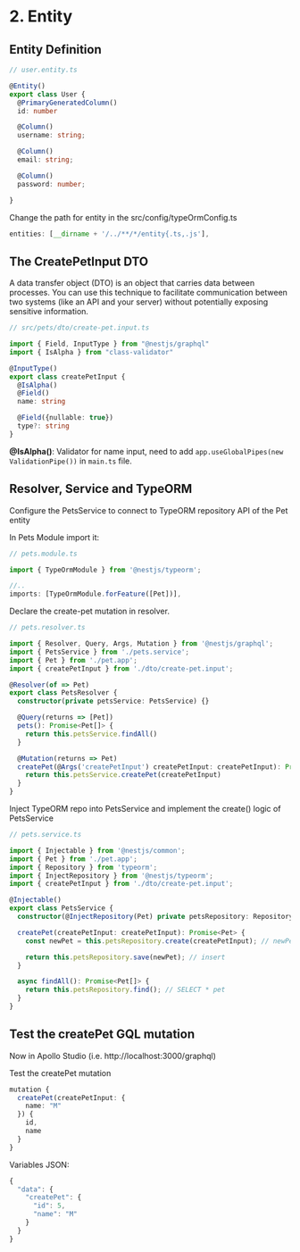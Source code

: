 # 2. Entity

## Entity Definition

```typescript
// user.entity.ts

@Entity()
export class User {
  @PrimaryGeneratedColumn()
  id: number

  @Column()
  username: string;

  @Column()
  email: string;

  @Column()
  password: number;

}
```
Change the path for entity in the src/config/typeOrmConfig.ts
```typescript
entities: [__dirname + '/../**/*/entity{.ts,.js'],
```


## The CreatePetInput DTO
A data transfer object (DTO) is an object that carries data between processes. You can use this technique to facilitate communication between two systems (like an API  and your server) without potentially exposing sensitive information.

```typescript
// src/pets/dto/create-pet.input.ts

import { Field, InputType } from "@nestjs/graphql"
import { IsAlpha } from "class-validator"

@InputType()
export class createPetInput {
  @IsAlpha()
  @Field()
  name: string

  @Field({nullable: true})
  type?: string
}
```
__@IsAlpha()__: Validator for name input, need to add ```app.useGlobalPipes(new ValidationPipe())``` in ```main.ts``` file.

## Resolver, Service and TypeORM
Configure the PetsService to connect to TypeORM repository API of the Pet entity

In Pets Module import it:
```typescript
// pets.module.ts

import { TypeOrmModule } from '@nestjs/typeorm';

//..
imports: [TypeOrmModule.forFeature([Pet])],
```

Declare the create-pet mutation in resolver.

```typescript
// pets.resolver.ts

import { Resolver, Query, Args, Mutation } from '@nestjs/graphql';
import { PetsService } from './pets.service';
import { Pet } from './pet.app';
import { createPetInput } from './dto/create-pet.input';

@Resolver(of => Pet)
export class PetsResolver {
  constructor(private petsService: PetsService) {}

  @Query(returns => [Pet])
  pets(): Promise<Pet[]> {
    return this.petsService.findAll()
  }

  @Mutation(returns => Pet)
  createPet(@Args('createPetInput') createPetInput: createPetInput): Promise<Pet> {
    return this.petsService.createPet(createPetInput)
  }
}
```

Inject TypeORM repo into PetsService and implement the create() logic of PetsService
```typescript
// pets.service.ts

import { Injectable } from '@nestjs/common';
import { Pet } from './pet.app';
import { Repository } from 'typeorm';
import { InjectRepository } from '@nestjs/typeorm';
import { createPetInput } from './dto/create-pet.input';

@Injectable()
export class PetsService {
  constructor(@InjectRepository(Pet) private petsRepository: Repository<Pet>) {}

  createPet(createPetInput: createPetInput): Promise<Pet> {
    const newPet = this.petsRepository.create(createPetInput); // newPet = new Pet(); new.name = input.name

    return this.petsRepository.save(newPet); // insert 
  }

  async findAll(): Promise<Pet[]> {
    return this.petsRepository.find(); // SELECT * pet
  }
}
```

## Test the createPet GQL mutation
Now in Apollo Studio (i.e. http://localhost:3000/graphql)

Test the createPet mutation
```typescript
mutation {
  createPet(createPetInput: {
    name: "M"
  }) {
    id,
    name
  }
}
```

Variables JSON:
```typescript
{
  "data": {
    "createPet": {
      "id": 5,
      "name": "M"
    }
  }
}
```



